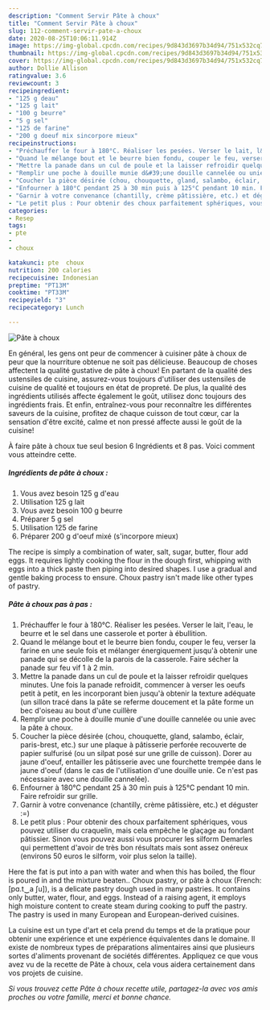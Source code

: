 ```yaml
---
description: "Comment Servir Pâte à choux"
title: "Comment Servir Pâte à choux"
slug: 112-comment-servir-pate-a-choux
date: 2020-08-25T10:06:11.914Z
image: https://img-global.cpcdn.com/recipes/9d843d3697b34d94/751x532cq70/pate-a-choux-photo-principale-de-la-recette.jpg
thumbnail: https://img-global.cpcdn.com/recipes/9d843d3697b34d94/751x532cq70/pate-a-choux-photo-principale-de-la-recette.jpg
cover: https://img-global.cpcdn.com/recipes/9d843d3697b34d94/751x532cq70/pate-a-choux-photo-principale-de-la-recette.jpg
author: Dollie Allison
ratingvalue: 3.6
reviewcount: 3
recipeingredient:
- "125 g deau"
- "125 g lait"
- "100 g beurre"
- "5 g sel"
- "125 de farine"
- "200 g doeuf mix sincorpore mieux"
recipeinstructions:
- "Préchauffer le four à 180°C. Réaliser les pesées. Verser le lait, l&#39;eau, le beurre et le sel dans une casserole et porter à ébullition."
- "Quand le mélange bout et le beurre bien fondu, couper le feu, verser la farine en une seule fois et mélanger énergiquement jusqu&#39;à obtenir une panade qui se décolle de la parois de la casserole. Faire sécher la panade sur feu vif 1 à 2 min."
- "Mettre la panade dans un cul de poule et la laisser refroidir quelques minutes. Une fois la panade refroidit, commencer à verser les oeufs petit à petit, en les incorporant bien jusqu&#39;à obtenir la texture adéquate (un sillon tracé dans la pâte se referme doucement et la pâte forme un bec d&#39;oiseau au bout d&#39;une cuillère"
- "Remplir une poche à douille munie d&#39;une douille cannelée ou unie avec la pâte à choux."
- "Coucher la pièce désirée (chou, chouquette, gland, salambo, éclair, paris-brest, etc.) sur une plaque à pâtisserie perforée recouverte de papier sulfurisé (ou un silpat posé sur une grille de cuisson). Dorer au jaune d&#39;oeuf, entailler les pâtisserie avec une fourchette trempée dans le jaune d&#39;oeuf (dans le cas de l&#39;utilisation d&#39;une douille unie. Ce n&#39;est pas nécessaire avec une douille cannelée)."
- "Enfourner à 180°C pendant 25 à 30 min puis à 125°C pendant 10 min. Faire refroidir sur grille."
- "Garnir à votre convenance (chantilly, crème pâtissière, etc.) et déguster :=)"
- "Le petit plus : Pour obtenir des choux parfaitement sphériques, vous pouvez utiliser du craquelin, mais cela empêche le glaçage au fondant pâtissier. Sinon vous pouvez aussi vous procurer les silform Demarles qui permettent d&#39;avoir de très bon résultats mais sont assez onéreux (environs 50 euros le silform, voir plus selon la taille)."
categories:
- Resep
tags:
- pte
- 
- choux

katakunci: pte  choux 
nutrition: 200 calories
recipecuisine: Indonesian
preptime: "PT13M"
cooktime: "PT33M"
recipeyield: "3"
recipecategory: Lunch

---
```



![Pâte à choux](https://img-global.cpcdn.com/recipes/9d843d3697b34d94/751x532cq70/pate-a-choux-photo-principale-de-la-recette.jpg)

En général, les gens ont peur de commencer à cuisiner pâte à choux de peur que la nourriture obtenue ne soit pas délicieuse. Beaucoup de choses affectent la qualité gustative de pâte à choux! En partant de la qualité des ustensiles de cuisine, assurez-vous toujours d'utiliser des ustensiles de cuisine de qualité et toujours en état de propreté. De plus, la qualité des ingrédients utilisés affecte également le goût, utilisez donc toujours des ingrédients frais. Et enfin, entraînez-vous pour reconnaître les différentes saveurs de la cuisine, profitez de chaque cuisson de tout cœur, car la sensation d'être excité, calme et non pressé affecte aussi le goût de la cuisine!

<!--inarticleads1-->

À faire pâte à choux tue seul besion 6 Ingrédients et 8 pas. Voici comment vous atteindre cette.

##### Ingrédients de pâte à choux :

1. Vous avez besoin 125 g d&#39;eau
1. Utilisation 125 g lait
1. Vous avez besoin 100 g beurre
1. Préparer 5 g sel
1. Utilisation 125 de farine
1. Préparer 200 g d&#39;oeuf mixé (s&#39;incorpore mieux)


The recipe is simply a combination of water, salt, sugar, butter, flour add eggs. It requires lightly cooking the flour in the dough first, whipping with eggs into a thick paste then piping into desired shapes. I use a gradual and gentle baking process to ensure. Choux pastry isn&#39;t made like other types of pastry. 

<!--inarticleads2-->

##### Pâte à choux pas à pas :

1. Préchauffer le four à 180°C. Réaliser les pesées. Verser le lait, l&#39;eau, le beurre et le sel dans une casserole et porter à ébullition.
1. Quand le mélange bout et le beurre bien fondu, couper le feu, verser la farine en une seule fois et mélanger énergiquement jusqu&#39;à obtenir une panade qui se décolle de la parois de la casserole. Faire sécher la panade sur feu vif 1 à 2 min.
1. Mettre la panade dans un cul de poule et la laisser refroidir quelques minutes. Une fois la panade refroidit, commencer à verser les oeufs petit à petit, en les incorporant bien jusqu&#39;à obtenir la texture adéquate (un sillon tracé dans la pâte se referme doucement et la pâte forme un bec d&#39;oiseau au bout d&#39;une cuillère
1. Remplir une poche à douille munie d&#39;une douille cannelée ou unie avec la pâte à choux.
1. Coucher la pièce désirée (chou, chouquette, gland, salambo, éclair, paris-brest, etc.) sur une plaque à pâtisserie perforée recouverte de papier sulfurisé (ou un silpat posé sur une grille de cuisson). Dorer au jaune d&#39;oeuf, entailler les pâtisserie avec une fourchette trempée dans le jaune d&#39;oeuf (dans le cas de l&#39;utilisation d&#39;une douille unie. Ce n&#39;est pas nécessaire avec une douille cannelée).
1. Enfourner à 180°C pendant 25 à 30 min puis à 125°C pendant 10 min. Faire refroidir sur grille.
1. Garnir à votre convenance (chantilly, crème pâtissière, etc.) et déguster :=)
1. Le petit plus : Pour obtenir des choux parfaitement sphériques, vous pouvez utiliser du craquelin, mais cela empêche le glaçage au fondant pâtissier. Sinon vous pouvez aussi vous procurer les silform Demarles qui permettent d&#39;avoir de très bon résultats mais sont assez onéreux (environs 50 euros le silform, voir plus selon la taille).


Here the fat is put into a pan with water and when this has boiled, the flour is poured in and the mixture beaten.. Choux pastry, or pâte à choux (French: [pɑ.t‿a ʃu]), is a delicate pastry dough used in many pastries. It contains only butter, water, flour, and eggs. Instead of a raising agent, it employs high moisture content to create steam during cooking to puff the pastry. The pastry is used in many European and European-derived cuisines. 

<!--inarticleads1-->

<p>
La cuisine est un type d'art et cela prend du temps et de la pratique pour obtenir une expérience et une expérience équivalentes dans le domaine. Il existe de nombreux types de préparations alimentaires ainsi que plusieurs sortes d'aliments provenant de sociétés différentes. Appliquez ce que vous avez vu de la recette de Pâte à choux, cela vous aidera certainement dans vos projets de cuisine.
</p>

<p>
<i>Si vous trouvez cette Pâte à choux recette utile, partagez-la avec vos amis proches ou votre famille, merci et bonne chance.</i>
</p>
